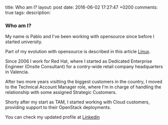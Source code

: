 title: Who am I?
layout: post
date: 2016-06-02 17:27:47 +0200
comments: true
tags: 
description:

### Who am I?

My name is Pablo and I've been working with opensource since before I started university.

Part of my evolution with opensource is described in this article [Linux]({filename}/2008-06-03-mi-Evolucion-con-Linux.markdown).

Since 2006 I work for Red Hat, where I started as Dedicated Enterprise Engineer (Onsite Consultant) for a contry-wide retail company headquarters in Valencia.

After two more years visitting the biggest customers in the country, I moved to the Technical Account Manager role, where I'm in charge of handling the relationship with some assigned Strategic Customers.

Shorty after my start as TAM, I started working with Cloud customers, providing support to their OpenStack deployments.

You can check my updated profile at [Linkedin](http://linkedin.com/in/iranzo)
